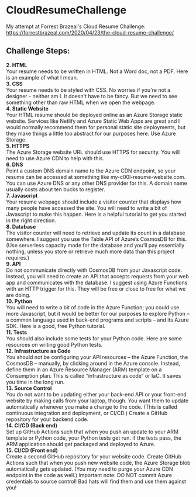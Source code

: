 # CloudResumeChallenge
My attempt at Forrest Brazeal's Cloud Resume Challenge: https://forrestbrazeal.com/2020/04/23/the-cloud-resume-challenge/

## Challenge Steps:
**2. HTML**    
   Your resume needs to be written in HTML. Not a Word doc, not a PDF. Here is an example of what I mean.  
**3. CSS**    
   Your resume needs to be styled with CSS. No worries if you're not a designer - neither am I. It doesn't have to be fancy. But we need to see something other than raw HTML when we open the webpage.  
**4. Static Website**    
   Your HTML resume should be deployed online as an Azure Storage static website. Services like Netlify and Azure Static Web Apps are great and I would normally recommend them for personal static site deployments, but they make things a little too abstract for our purposes here. Use Azure Storage.  
**5. HTTPS**    
   The Azure Storage website URL should use HTTPS for security. You will need to use Azure CDN to help with this.  
**6. DNS**    
   Point a custom DNS domain name to the Azure CDN endpoint, so your resume can be accessed at something like my-c00l-resume-website.com. You can use Azure DNS or any other DNS provider for this. A domain name usually costs about ten bucks to register.  
**7. Javascript**    
   Your resume webpage should include a visitor counter that displays how many people have accessed the site. You will need to write a bit of Javascript to make this happen. Here is a helpful tutorial to get you started in the right direction.  
**8. Database**    
   The visitor counter will need to retrieve and update its count in a database somewhere. I suggest you use the Table API of Azure’s CosmosDB for this. (Use serverless capacity mode for the database and you’ll pay essentially nothing, unless you store or retrieve much more data than this project requires.)  
**9. API**    
   Do not communicate directly with CosmosDB from your Javascript code. Instead, you will need to create an API that accepts requests from your web app and communicates with the database. I suggest using Azure Functions with an HTTP trigger for this. They will be free or close to free for what we are doing.  
**10. Python**    
    You will need to write a bit of code in the Azure Function; you could use more Javascript, but it would be better for our purposes to explore Python – a common language used in back-end programs and scripts – and its Azure SDK. Here is a good, free Python tutorial.  
**11. Tests**  
    You should also include some tests for your Python code. Here are some resources on writing good Python tests.  
**12. Infrastructure as Code**    
    You should not be configuring your API resources – the Azure Function, the CosmosDB – manually, by clicking around in the Azure console. Instead, define them in an Azure Resource Manager (ARM) template on a Consumption plan. This is called “infrastructure as code” or IaC. It saves you time in the long run.  
**13. Source Control**    
    You do not want to be updating either your back-end API or your front-end website by making calls from your laptop, though. You want them to update automatically whenever you make a change to the code. (This is called continuous integration and deployment, or CI/CD.) Create a GitHub repository for your backend code.  
**14. CI/CD (Back end)**  
    Set up GitHub Actions such that when you push an update to your ARM template or Python code, your Python tests get run. If the tests pass, the ARM application should get packaged and deployed to Azure.  
**15. CI/CD (Front end)**  
    Create a second GitHub repository for your website code. Create GitHub Actions such that when you push new website code, the Azure Storage blob automatically gets updated. (You may need to purge your Azure CDN endpoint in the code as well.) Important note: DO NOT commit Azure credentials to source control! Bad hats will find them and use them against you!  
